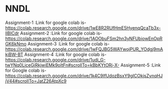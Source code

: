 # NNDL
Assignment-1
:Link for google colab is-https://colab.research.google.com/drive/1wE8R2RUfHmE5HyenqQcaTb3x-llBICdr
Assignment-2
:Link for google colab is- https://colab.research.google.com/drive/1AOObuFSm2hn3yNFUbiowEnOpRGK6kNmo
Assignment-3
:Link for google colab is-https://colab.research.google.com/drive/1wFQJBG5WAYwojPUR_YOdgj9mAkjBW-BT
Assignment-4
:Link for google colab is-https://colab.research.google.com/drive/1udi_G-twYNq0LiceGiRkjwiEMk9oItFn#scrollTo=kBbKYtORj-X-
Assignment-5
:Link for Google colab is-https://colab.research.google.com/drive/1k4C9IfUdozBsxY9gICOkjsZynqHJjV44#scrollTo=JatZ26AtpXc9
